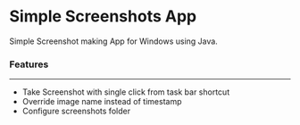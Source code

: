 # Simple Screenshots App
Simple Screenshot making App for Windows using Java.

### Features
-------------
- Take Screenshot with single click from task bar shortcut
- Override image name instead of timestamp
- Configure screenshots folder
